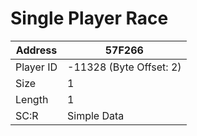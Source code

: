 
#  Single Player Race
Address   | 57F266
----------|-------------
Player ID | -11328 (Byte Offset: 2)
Size 	  | 1
Length 	  | 1
SC:R      | Simple Data


